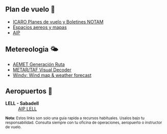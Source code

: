 ## Plan de vuelo :flight_departure:
* <a href="https://notampib.enaire.es/icaro" target="_blank">ICARO Planes de vuelo y Boletines NOTAM</a>
* <a href="https://insignia.enaire.es" target="_blank">Espacios aereos y mapas</a>
* <a href="https://aip.enaire.es/AIP/" target="_blank">AIP</a>

## Metereologia :sun_behind_small_cloud:
* <a href="https://ama.aemet.es" target="_blank">AEMET Generación Ruta</a>
* <a href="https://metar-taf.com/" target="_blank">METAR/TAF Visual Decoder</a>
* <a href="https://www.windy.com/" target="_blank">Windy: Wind map & weather forecast</a>

## Aeropuertos :flight_arrival:
<dl>
    <dt><strong>LELL - Sabadell</strong></dt>
    <dd><a href="https://aip.enaire.es/AIP/#LELL" target="_blank">AIP LELL</a></dd>
</dl>

<small><strong>Nota: </strong>Estos links son solo una guia rapida a recursos habituales. Usalos bajo tu responsabilidad. Consulta siempre con tu oficina de operaciones, aeropuerto o instructor de vuelo.</small>